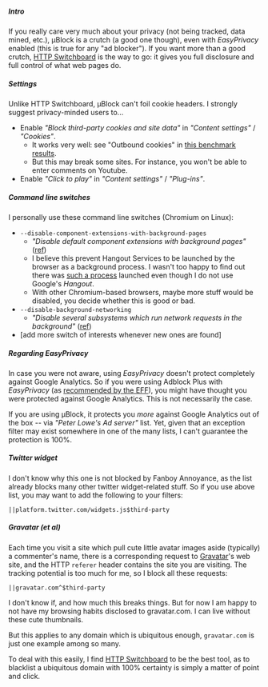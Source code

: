 ##### Intro

If you really care very much about your privacy (not being tracked, data mined, etc.), µBlock is a crutch (a good one though), even with _EasyPrivacy_ enabled (this is true for any "ad blocker"). If you want more than a good crutch, [HTTP Switchboard](https://github.com/gorhill/httpswitchboard#http-switchboard-for-chromium) is the way to go: it gives you full disclosure and full control of what web pages do.

##### Settings

Unlike HTTP Switchboard, µBlock can't foil cookie headers. I strongly suggest privacy-minded users to...

- Enable _"Block third-party cookies and site data"_ in _"Content settings"_ / _"Cookies"_.
    - It works very well: see "Outbound cookies" in [this benchmark results](https://github.com/gorhill/uBlock/wiki/%C2%B5Block-and-others:-Blocking-ads,-trackers,-malwares).
    - But this may break some sites. For instance, you won't be able to enter comments on Youtube.
- Enable _"Click to play"_ in _"Content settings"_ / _"Plug-ins"_.

##### Command line switches

I personally use these command line switches (Chromium on Linux):

- `--disable-component-extensions-with-background-pages`
    - _"Disable default component extensions with background pages"_ ([ref](http://peter.sh/experiments/chromium-command-line-switches/#disable-component-extensions-with-background-pages))
    - I believe this prevent Hangout Services to be launched by the browser as a background process. I wasn't too happy to find out there was [such a process](https://code.google.com/p/chromium/codesearch#chromium/src/chrome/browser/resources/hangout_services/background.html) launched even though I do not use Google's _Hangout_.
    - With other Chromium-based browsers, maybe more stuff would be disabled, you decide whether this is good or bad.
- `--disable-background-networking`
    - _"Disable several subsystems which run network requests in the background"_ ([ref](http://peter.sh/experiments/chromium-command-line-switches/#disable-background-networking))
- [add more switch of interests whenever new ones are found]

##### Regarding EasyPrivacy

In case you were not aware, using _EasyPrivacy_ doesn't protect completely against Google Analytics. So if you were using Adblock Plus with _EasyPrivacy_ (as [recommended by the EFF](https://www.eff.org/deeplinks/2012/04/4-simple-changes-protect-your-privacy-online)), you might have thought you were protected against Google Analytics. This is not necessarily the case.

If you are using µBlock, it protects you *more* against Google Analytics out of the box -- via _"Peter Lowe's Ad server"_ list. Yet, given that an exception filter may exist somewhere in one of the many lists, I can't guarantee the protection is 100%.

##### Twitter widget

I don't know why this one is not blocked by Fanboy Annoyance, as the list already blocks many other twitter widget-related stuff. So if you use above list, you may want to add the following to your filters:

`||platform.twitter.com/widgets.js$third-party`

##### Gravatar (et al)

Each time you visit a site which pull cute little avatar images aside (typically) a commenter's name, there is a corresponding request to [Gravatar](https://gravatar.com)'s web site, and the HTTP `referer` header contains the site you are visiting. The tracking potential is too much for me, so I block all these requests:

`||gravatar.com^$third-party`

I don't know if, and how much this breaks things. But for now I am happy to not have my browsing habits disclosed to gravatar.com. I can live without these cute thumbnails.

But this applies to any domain which is ubiquitous enough, `gravatar.com` is just one example among so many. 

To deal with this easily, I find [HTTP Switchboard](https://github.com/gorhill/httpswitchboard) to be the best tool, as to blacklist a ubiquitous domain with 100% certainty is simply a matter of point and click.